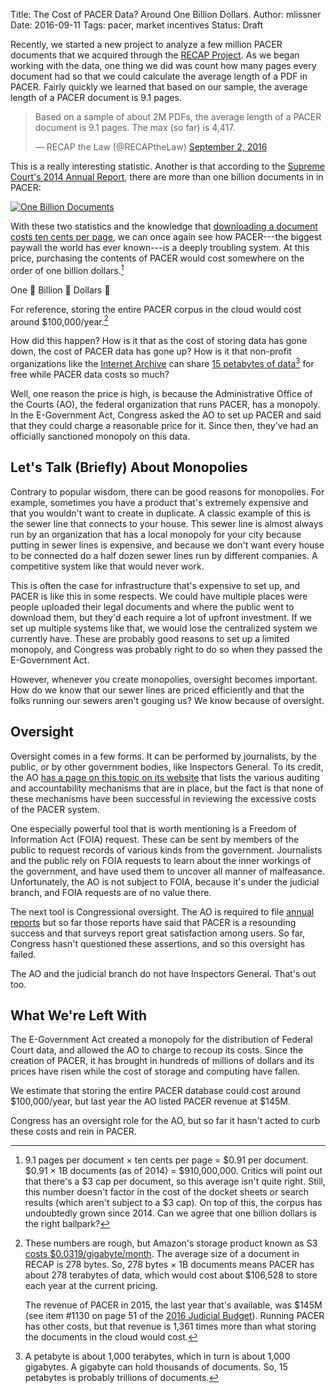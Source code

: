 Title: The Cost of PACER Data? Around One Billion Dollars.
Author: mlissner
Date: 2016-09-11
Tags: pacer, market incentives
Status: Draft


Recently, we started a new project to analyze a few million PACER documents that we acquired through the [RECAP Project][recap]. As we began working with the data, one thing we did was count how many pages every document had so that we could calculate the average length of a PDF in PACER. Fairly quickly we learned that based on our sample, the average length of a PACER document is 9.1 pages.

<blockquote class="twitter-tweet" data-lang="en"><p lang="en" dir="ltr">Based on a sample of about 2M PDFs, the average length of a PACER document is 9.1 pages. The max (so far) is 4,417.</p>&mdash; RECAP the Law (@RECAPtheLaw) <a href="https://twitter.com/RECAPtheLaw/status/771585725875691520">September 2, 2016</a></blockquote>
<script async src="//platform.twitter.com/widgets.js" charset="utf-8"></script>

This is a really interesting statistic. Another is that according to the [Supreme Court's 2014 Annual Report][scotus-report], there are more than one billion documents in in PACER:

<div class="text-center">
    <a href="https://www.supremecourt.gov/publicinfo/year-end/2014year-endreport.pdf">
        <img src="{filename}/images/one-billion.png"
                 alt="One Billion Documents"/>
    </a>
</div>
<div class="clearfix"></div>

With these two statistics and the knowledge that [downloading a document costs ten cents per page][cost], we can once again see how PACER---the biggest paywall the world has ever known---is a deeply troubling system. At this price, purchasing the contents of PACER would cost somewhere on the order of one billion dollars.[^1]
 
One 👏 Billion 👏 Dollars 👏

For reference, storing the entire PACER corpus in the cloud would cost around $100,000/year.[^2]

How did this happen? How is it that as the cost of storing data has gone down, the cost of PACER data has gone up? How is it that non-profit organizations like the [Internet Archive][ia] can share [15 petabytes of data][ia-wiki][^3] for free while PACER data costs so much? 

Well, one reason the price is high, is because the Administrative Office of the Courts (AO), the federal organization that runs PACER, has a monopoly. In the E-Government Act, Congress asked the AO to set up PACER and said that they could charge a reasonable price for it. Since then, they've had an officially sanctioned monopoly on this data.

 
## Let's Talk (Briefly) About Monopolies
 
Contrary to popular wisdom, there can be good reasons for monopolies. For example, sometimes you have a product that's extremely expensive and that you wouldn't want to create in duplicate. A classic example of this is the sewer line that connects to your house. This sewer line is almost always run by an organization that has a local monopoly for your city because putting in sewer lines is expensive, and because we don't want every house to be connected do a half dozen sewer lines run by different companies. A competitive system like that would never work.

This is often the case for infrastructure that's expensive to set up, and PACER is like this in some respects. We could have multiple places were people uploaded their legal documents and where the public went to download them, but they'd each require a lot of upfront investment. If we set up multiple systems like that, we would lose the centralized system we currently have. These are probably good reasons to set up a limited monopoly, and Congress was probably right to do so when they passed the E-Government Act.

However, whenever you create monopolies, oversight becomes important. How do we know that our sewer lines are priced efficiently and that the folks running our sewers aren't gouging us? We know because of oversight.
 

## Oversight

Oversight comes in a few forms. It can be performed by journalists, by the public, or by other government bodies, like Inspectors General. To its credit, the AO [has a page on this topic on its website][accountability] that lists the various auditing and accountability mechanisms that are in place, but the fact is that none of these mechanisms have been successful in reviewing the excessive costs of the PACER system. 

One especially powerful tool that is worth mentioning is a Freedom of Information Act (FOIA) request. These can be sent by members of the public to request records of various kinds from the government. Journalists and the public rely on FOIA requests to learn about the inner workings of the government, and have used them to uncover all manner of malfeasance. Unfortunately, the AO is not subject to FOIA, because it's under the judicial branch, and FOIA requests are of no value there.

The next tool is Congressional oversight. The AO is required to file [annual reports][rep] but so far those reports have said that PACER is a resounding success and that surveys report great satisfaction among users. So far, Congress hasn't questioned these assertions, and so this oversight has failed.

The AO and the judicial branch do not have Inspectors General. That's out too.


## What We're Left With

The E-Government Act created a monopoly for the distribution of Federal Court data, and allowed the AO to charge to recoup its costs. Since the creation of PACER, it has brought in hundreds of millions of dollars and its prices have risen while the cost of storage and computing have fallen. 
  
We estimate that storing the entire PACER database could cost around $100,000/year, but last year the AO listed PACER revenue at $145M. 
 
Congress has an oversight role for the AO, but so far it hasn't acted to curb these costs and rein in PACER.
  


[^1]: 9.1 pages per document &times; ten cents per page = $0.91 per document. $0.91 &times; 1B documents (as of 2014) = $910,000,000. Critics will point out that there's a $3 cap per document, so this average isn't quite right. Still, this number doesn't factor in the cost of the docket sheets or search results (which aren't subject to a $3 cap). On top of this, the corpus has undoubtedly grown since 2014. Can we agree that one billion dollars is the right ballpark?

[^2]: These numbers are rough, but Amazon's storage product known as S3 [costs $0.0319/gigabyte/month][s3]. The average size of a document in RECAP is 278 bytes. So, 278 bytes &times; 1B documents means PACER has about 278 terabytes of data, which would cost about $106,528 to store each year at the current pricing. 

    The revenue of PACER in 2015, the last year that's available, was $145M (see item #1130 on page 51 of the [2016 Judicial Budget][budget]). Running PACER has other costs, but that revenue is 1,361 times more than what storing the documents in the cloud would cost.

[^3]: A petabyte is about 1,000 terabytes, which in turn is about 1,000 gigabytes. A gigabyte can hold thousands of documents. So, 15 petabytes is probably trillions of documents.

[cost]: https://www.pacer.gov/psc/faq.html
[recap]: {filename}/pages/recap.md
[scotus-report]: https://www.supremecourt.gov/publicinfo/year-end/2014year-endreport.pdf
[ia-wiki]: https://en.wikipedia.org/wiki/Internet_Archive
[ia]: https://archive.org
[suit]: http://arstechnica.com/tech-policy/2016/04/lawsuit-accuses-pacer-of-milking-the-public-for-cash-in-exchange-for-access/
[budget]: https://www.gpo.gov/fdsys/pkg/BUDGET-2017-APP/pdf/BUDGET-2017-APP-1-4.pdf
[s3]: https://aws.amazon.com/s3/pricing/
[rep]: http://www.uscourts.gov/statistics-reports/analysis-reports/directors-annual-report
[accountability]: http://www.uscourts.gov/about-federal-courts/judicial-administration/administrative-oversight-and-accountability

